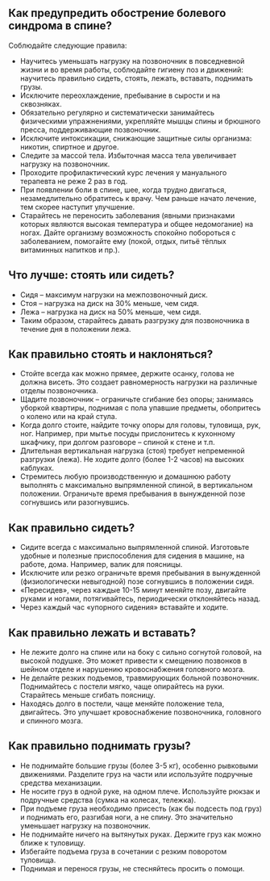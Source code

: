## Как предупредить обострение болевого синдрома в спине?
Соблюдайте следующие правила:
* Научитесь уменьшать нагрузку на позвоночник в повседневной жизни и во время работы, соблюдайте гигиену поз и движений: научитесь правильно сидеть, стоять, лежать, вставать, поднимать грузы.
* Исключите переохлаждение, пребывание в сырости и на сквозняках.
* Обязательно регулярно и систематически занимайтесь физическими упражнениями, укрепляйте мышцы спины и брюшного пресса, поддерживающие позвоночник.
* Исключите интоксикации, снижающие защитные силы организма: никотин, спиртное и другое.
* Следите за массой тела. Избыточная масса тела увеличивает нагрузку на позвоночник.
* Проходите профилактический курс лечения у мануального терапевта не реже 2 раз в год.
* При появлении боли в спине, шее, когда трудно двигаться, незамедлительно обратитесь к врачу. Чем раньше начато лечение, тем скорее наступит улучшение.
* Старайтесь не переносить заболевания (явными признаками которых являются высокая температура и общее недомогание) на ногах. Дайте организму возможность спокойно побороться с заболеванием, помогайте ему (покой, отдых, питьё тёплых витаминных напитков и пр.).


## Что лучше: стоять или сидеть?
* Сидя – максимум нагрузки на межпозвоночный диск.
* Стоя – нагрузка на диск на 30% меньше, чем сидя.
* Лежа – нагрузка на диск на 50% меньше, чем сидя.
* Таким образом, старайтесь давать разгрузку для позвоночника в течение дня в положении лежа.


## Как правильно стоять и наклоняться?
* Стойте всегда как можно прямее, держите осанку, голова не должна висеть. Это создает равномерность нагрузки на различные отделы позвоночника.
* Щадите позвоночник – ограничьте сгибание без опоры; занимаясь уборкой квартиры, поднимая с пола упавшие предметы, обопритесь о колено или на край стула. 
* Когда долго стоите, найдите точку опоры для головы, туловища, рук, ног. Например, при мытье посуды прислонитесь к кухонному шкафчику, при долгом разговоре – спиной к стене и т.п. 
* Длительная вертикальная нагрузка (стоя) требует непременной разгрузки (лежа). Не ходите долго (более 1-2 часов) на высоких каблуках. 
* Стремитесь любую производственную и домашнюю работу выполнять с максимально выпрямленной спиной, в вертикальном положении. Ограничьте время пребывания в вынужденной позе согнувшись или разогнувшись.

## Как правильно сидеть?
* Сидите всегда с максимально выпрямленной спиной. Изготовьте удобные и полезные приспособления для сидения в машине, на работе, дома. Например, валик для поясницы.
* Исключите или резко ограничьте время пребывания в вынужденной (физиологически невыгодной) позе согнувшись в положении сидя.
* «Пересидев», через каждые 10-15 минут меняйте позу, двигайте руками и ногами, потягивайтесь, периодически отклоняйтесь назад.
* Через каждый час «упорного сидения» вставайте и ходите.

## Как правильно лежать и вставать?
* Не лежите долго на спине или на боку с сильно согнутой головой, на высокой подушке. Это может привести к смещению позвонков в шейном отделе и нарушению кровоснабжения головного мозга.
* Не делайте резких подъемов, травмирующих больной позвоночник. Поднимайтесь с постели мягко, чаще опирайтесь на руки. Старайтесь меньше сгибать поясницу.
* Находясь долго в постели, чаще меняйте положение тела, двигайтесь. Это улучшает кровоснабжение позвоночника, головного и спинного мозга.

## Как правильно поднимать грузы?
* Не поднимайте большие грузы (более 3-5 кг), особенно рывковыми движениями. Разделите груз на части или используйте подручные средства механизации.
* Не носите груз в одной руке, на одном плече. Используйте рюкзак и подручные средства (сумка на колесах, тележка).
* При подъеме груза необходимо присесть (как бы подсесть под груз) и поднимать его, разгибая ноги, а не спину. Это значительно уменьшает нагрузку на позвоночник.
* Не поднимайте ничего на вытянутых руках. Держите груз как можно ближе к туловищу.
* Избегайте подъема груза в сочетании с резким поворотом туловища.
* Поднимая и перенося грузы, не стесняйтесь просить о помощи.